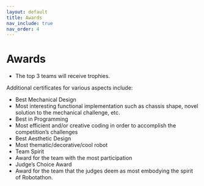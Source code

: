```yaml
---
layout: default
title: Awards
nav_include: true
nav_order: 4
---
```



# Awards

* The top 3 teams will receive trophies.

Additional certificates for various aspects include:
* Best Mechanical Design
* Most interesting functional implementation such as chassis shape, novel solution to the mechanical challenge, etc.
* Best in Programming
* Most efficient and/or creative coding in order to accomplish the competition’s challenges
* Best Aesthetic Design
* Most thematic/decorative/cool robot
* Team Spirit
* Award for the team with the most participation
* Judge’s Choice Award
* Award for the team that the judges deem as most embodying the spirit of Robotathon.